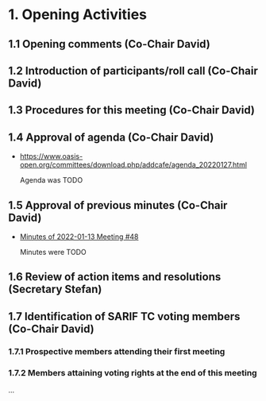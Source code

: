 # 1. Opening Activities

## 1.1 Opening comments (Co-Chair David)

## 1.2 Introduction of participants/roll call (Co-Chair David)

## 1.3 Procedures for this meeting (Co-Chair David)

## 1.4 Approval of agenda (Co-Chair David)

* https://www.oasis-open.org/committees/download.php/addcafe/agenda_20220127.html

  Agenda was TODO

## 1.5 Approval of previous minutes (Co-Chair David)

* [Minutes of 2022-01-13 Meeting #48](https://www.oasis-open.org/committees/document.php?document_id=addcafe&wg_abbrev=sarif)

  Minutes were TODO

## 1.6 Review of action items and resolutions (Secretary Stefan)

## 1.7 Identification of SARIF TC voting members (Co-Chair David)

### 1.7.1 Prospective members attending their first meeting

### 1.7.2 Members attaining voting rights at the end of this meeting

...
